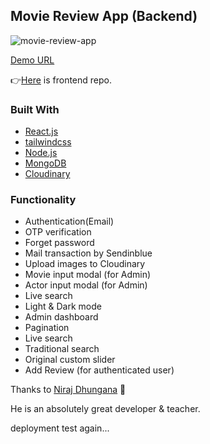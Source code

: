 ## Movie Review App (Backend)

![movie-review-app](https://user-images.githubusercontent.com/64949271/178477892-4b5bbbd4-8314-41ac-8c25-42894ce70c92.jpg)

[Demo URL](https://mern-review-app-frontend.pages.dev/)

👉[Here](https://github.com/KYOYA-OGA/mern-review-app-frontend) is frontend repo.

### Built With

- [React.js](https://reactjs.org/)
- [tailwindcss](https://tailwindcss.com/)
- [Node.js](https://nodejs.org/)
- [MongoDB](https://www.mongodb.com/)
- [Cloudinary](https://cloudinary.com/)

### Functionality

- Authentication(Email)
- OTP verification
- Forget password
- Mail transaction by Sendinblue
- Upload images to Cloudinary
- Movie input modal (for Admin)
- Actor input modal (for Admin)
- Live search
- Light & Dark mode
- Admin dashboard
- Pagination
- Live search
- Traditional search
- Original custom slider
- Add Review (for authenticated user)

Thanks to [Niraj Dhungana](https://www.udemy.com/course/mern-stack-bootcamp-build-a-complete-movie-review-app/) 🙏

He is an absolutely great developer & teacher.

deployment test again...
